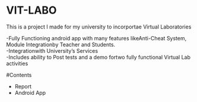 # VIT-LABO
This is a project I made for my university to incorportae Virtual Laboratories 

-Fully Functioning android app with many features likeAnti-Cheat System, Module Integrationby Teacher and Students. <br>
-Integrationwith University’s Services <br>
-Includes ability to Post tests and a demo fortwo fully functional Virtual Lab activities <br>

#Contents

- Report <br>
- Android App <br>
